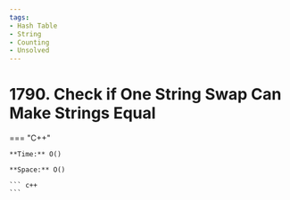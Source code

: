 ```yaml
---
tags:
- Hash Table
- String
- Counting
- Unsolved
---
```



# 1790. Check if One String Swap Can Make Strings Equal

=== "C++"

    **Time:** O()

    **Space:** O()

    ``` c++
    ```